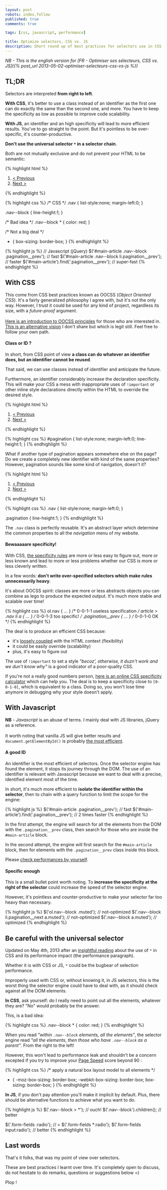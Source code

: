```yaml
---
layout: post
robots: index,follow
published: true
comments: true

tags: [css, javascript, performance]

title: Optimize selectors, CSS vs. JS
description: Short round up of best practices for selectors use in CSS and Javascript. What is sauce for the goose is not necessarily sauce for the gander.
---
```


*NB - This is the english version for [FR - Optimiser ses sélecteurs, CSS vs. JS]({% post_url 2013-05-02-optimiser-selecteurs-css-vs-js %})*

## TL;DR

Selectors are interpreted **from right to left**.

**With CSS**, it's better to use a class instead of an identifier as the first one can do exactly the same than the second one, and more. You have to keep the specificity as low as possible to improve code scalability.

**With JS**, an identifier and an high specificity will lead to more efficient results. You've to go straight to the point. But it's pointless to be over-specific, it's counter-productive.

**Don't use the universal selector `*` in a selector chain**.

Both are not mutually exclusive and do not prevent your HTML to be semantic:

{% highlight html %}
<!-- HTML -->
<article id="main-article">
    <!-- ... -->
    <ol role="navigation" class="nav nav--block pagination">
        <li class="pagination__prev">
            <a href="/page1">&lt; Previous</a>
        </li>
        <li class="pagination__next">
            <a href="/page3">Next &gt;</a>
        </li>
    </ol>
</article>
{% endhighlight %}

{% highlight css %}
/* CSS */
.nav {
    list-style:none;
    margin-left:0;
}

.nav--block {
    line-height:1;
}

/* Bad idea */
.nav--block * {
    color: red;
}

/* Not a big deal */
* {
    box-sizing: border-box;
}
{% endhighlight %}

{% highlight js %}
// Javascript (jQuery)
$('#main-article .nav--block .pagination__prev');   // fast
$('#main-article .nav--block li.pagination__prev'); // faster
$('#main-article').find('.pagination__prev');       // super-fast
{% endhighlight %}

## With CSS

<p class="islet">
    This come from CSS best practices known as OOCSS (<em>Object Oriented CSS</em>). It's a fairly generalized philosophy I agree with, but it's not the only way. However, I trust it could be used for any kind of project, regardless its size, with a <em>future-proof</em> argument.<br><br>
    <a href="http://coding.smashingmagazine.com/2011/12/12/an-introduction-to-object-oriented-css-oocss/" target="_blank">Here is an introduction to OOCSS principles</a> for those who are interested in. <a href="http://coding.smashingmagazine.com/2012/06/19/classes-where-were-going-we-dont-need-classes/" target="_blank">This is an alternative vision</a> I don't share but which is legit still. Feel free to follow your own path.
</p>

#### Class or ID ?

In short, from CSS point of view **a class can do whatever an identifier does, but an identifier cannot be reused**.

That said, we can use classes instead of identifier and anticipate the future.

Furthermore, an identifier considerably increase the declaration specificity. This will make your CSS a mess with inappropriate uses of `!important` or other inline style declarations directly within the HTML to override the desired style.

{% highlight html %}
<!-- Not really future-proof -->
<ol id="pagination">
    <li>
        <a href="/page1">&lt; Previous</a>
    </li>
    <li>
        <a href="/page3">Next &gt;</a>
    </li>
</ol>
{% endhighlight %}

{% highlight css %}
#pagination {
    list-style:none;
    margin-left:0;
    line-height:1;
}
{% endhighlight %}

What if another type of pagination appears somewhere else on the page? Do we create a completely new identifier with kind of the same properties? However, pagination sounds like some kind of navigation, doesn't it?

{% highlight html %}
<!-- Future-proof -->
<ol class="nav pagination">
    <li>
        <a href="/page1">&lt; Previous</a>
    </li>
    <li>
        <a href="/page3">Next &gt;</a>
    </li>
</ol>
{% endhighlight %}

{% highlight css %}
.nav {
    list-style:none;
    margin-left:0;
}

.pagination {
    line-height:1;
}
{% endhighlight %}

The `.nav` class is perfectly reusable. It's an abstract layer which determine the common properties to all the *navigation* menu of my website.

#### Bewaaaaare specificity!

With CSS, [the specificity rules](http://coding.smashingmagazine.com/2007/07/27/css-specificity-things-you-should-know/) are more or less easy to figure out, more or less known and lead to more or less problems whether our CSS is more or less cleverly written.

In a few words: **don't write over-specified selectors which make rules unnecessarily heavy**.

It's about OOCSS spirit: classes are more or less abstracts objects you can combine as lego to produce the expected output. It's much more stable and scalable over time!

{% highlight css %}
ol.nav { ... }              /* 0-0-1-1 useless specification */
article > .nav li a { ... } /* 0-0-1-3 too specific! */
.pagination__prev { ... }   /* 0-0-1-0 OK */
{% endhighlight %}

The deal is to produce an efficient CSS because:
- it's [loosely coupled](http://en.wikipedia.org/wiki/Loose_coupling) with the HTML context (flexibility)
- it could be easily override (scalability)
- plus, it's easy to figure out

The use of `!important` to set a style *"becoz', otherwise, it duzn't work and we dun't know why"* is a good indicator of a poor-quality CSS.

If you're not a really good numbers person, [here is an online CSS specificity calculator](http://css-specificity.webapp-prototypes.appspot.com/) which can help you. The deal is to keep a specificity close to `[0-0-1-0]`, which is equivalent to a class. Doing so, you won't lose time anymore in debugging why your style doesn't apply.

## With Javascript

<p class="islet">
    <strong>NB</strong> - <em>Javascript</em> is an abuse of terms. I mainly deal with JS libraries, jQuery as a reference.<br><br>
    It worth noting that vanilla JS will give better results and <code>document.getElementById()</code> is probably <a href="http://jsperf.com/id-selector-comparison/3" target="_blank">the most efficient</a>.
</p>

#### A good ID

An identifier is the most efficient of selectors. Once the selector engine has found the element, it stops its journey through the DOM. The use of an identifier is relevant with Javascript because we want to deal with a precise, identified element most of the time.

In short, it's much more efficient to **isolate the identifier within the selector**, then to chain with a query function to limit the scope for the engine:

{% highlight js %}
$('#main-article .pagination__prev');         // fast
$('#main-article').find('.pagination__prev'); // 2 times faster
{% endhighlight %}

In the first attempt, the engine will search for all the elements from the DOM with the `.pagination__prev` class, then search for those who are inside the `#main-article` block.

In the second attempt, the engine will first search for the `#main-article` block, then for elements with the `.pagination__prev` class inside this block.

Please [check performances by yourself](http://jsperf.com/optimized-js-selectors).

#### Specific enough

This is a small bullet point worth noting. To **increase the specificity at the right of the selector** could increase the speed of the selector engine.

However, it's pointless and counter-productive to make your selector far too heavy than necessary.

{% highlight js %}
$('ol.nav--block .muted');                    // not-optimized
$('.nav--block li.pagination__next a.muted'); // not-optimized
$('.nav--block a.muted');                     // optimized
{% endhighlight %}

## Be careful with the universal selector

<p class="islet">
    Updated on May 4th, 2013 after an <a href="http://paulirish.com/2012/box-sizing-border-box-ftw/">insightful reading</a> about the use of <code>*</code> in CSS and its performance impact (the performance paragraph).
</p>

Whether it is with CSS or JS, `*` could be the bugbear of selection performance.

Improperly used with CSS or, without knowing it, in JS selectors, this is the worst thing the selector engine could have to deal with, as it should check against all the DOM elements.

**In CSS**, ask yourself: do I really need to point out all the elements, whatever they are? "No" would probably be the answer.

This, is a bad idea:

{% highlight css %}
.nav--block * {
    color: red;
}
{% endhighlight %}

When you read *"within `.nav--block` elements, all the elements"*, the selector engine read *"all the elements, then those who have `.nav--block` as a parent"*. From the right to the left!

However, this won't lead to performance leak and shouldn't be a concern excepted if you try to improve your [Page Speed](https://developers.google.com/speed/pagespeed) score beyond 90 :

{% highlight css %}
/* apply a natural box layout model to all elements */
* {
    -moz-box-sizing: border-box;
    -webkit-box-sizing: border-box;
    box-sizing: border-box;
}
{% endhighlight %}

**In JS**, if you don't pay attention you'll make it implicit by default. Plus, there should be alternative functions to achieve what you want to do.

{% highlight js %}
$('.nav--block > *');         // ouch!
$('.nav--block').children();  // better

$('.form-fields :radio');      // = $('.form-fields *:radio');
$('.form-fields input:radio'); // better
{% endhighlight %}

## Last words

That's it folks, that was my point of view over selectors.

These are best practices I learnt over time. It's completely open to discuss, do not hesitate to do remarks, questions or suggestions below =)

Plop !